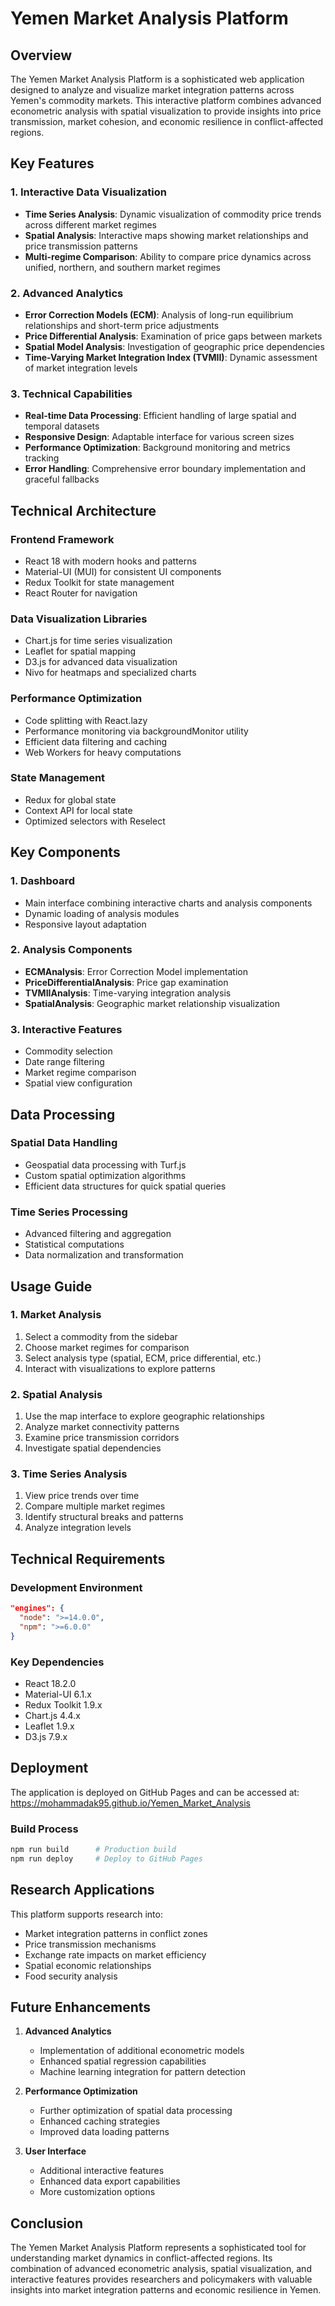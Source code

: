 # Yemen Market Analysis Platform

## Overview

The Yemen Market Analysis Platform is a sophisticated web application designed to analyze and visualize market integration patterns across Yemen's commodity markets. This interactive platform combines advanced econometric analysis with spatial visualization to provide insights into price transmission, market cohesion, and economic resilience in conflict-affected regions.

## Key Features

### 1. Interactive Data Visualization

- **Time Series Analysis**: Dynamic visualization of commodity price trends across different market regimes
- **Spatial Analysis**: Interactive maps showing market relationships and price transmission patterns
- **Multi-regime Comparison**: Ability to compare price dynamics across unified, northern, and southern market regimes

### 2. Advanced Analytics

- **Error Correction Models (ECM)**: Analysis of long-run equilibrium relationships and short-term price adjustments
- **Price Differential Analysis**: Examination of price gaps between markets
- **Spatial Model Analysis**: Investigation of geographic price dependencies
- **Time-Varying Market Integration Index (TVMII)**: Dynamic assessment of market integration levels

### 3. Technical Capabilities

- **Real-time Data Processing**: Efficient handling of large spatial and temporal datasets
- **Responsive Design**: Adaptable interface for various screen sizes
- **Performance Optimization**: Background monitoring and metrics tracking
- **Error Handling**: Comprehensive error boundary implementation and graceful fallbacks

## Technical Architecture

### Frontend Framework
- React 18 with modern hooks and patterns
- Material-UI (MUI) for consistent UI components
- Redux Toolkit for state management
- React Router for navigation

### Data Visualization Libraries
- Chart.js for time series visualization
- Leaflet for spatial mapping
- D3.js for advanced data visualization
- Nivo for heatmaps and specialized charts

### Performance Optimization
- Code splitting with React.lazy
- Performance monitoring via backgroundMonitor utility
- Efficient data filtering and caching
- Web Workers for heavy computations

### State Management
- Redux for global state
- Context API for local state
- Optimized selectors with Reselect

## Key Components

### 1. Dashboard
- Main interface combining interactive charts and analysis components
- Dynamic loading of analysis modules
- Responsive layout adaptation

### 2. Analysis Components
- **ECMAnalysis**: Error Correction Model implementation
- **PriceDifferentialAnalysis**: Price gap examination
- **TVMIIAnalysis**: Time-varying integration analysis
- **SpatialAnalysis**: Geographic market relationship visualization

### 3. Interactive Features
- Commodity selection
- Date range filtering
- Market regime comparison
- Spatial view configuration

## Data Processing

### Spatial Data Handling
- Geospatial data processing with Turf.js
- Custom spatial optimization algorithms
- Efficient data structures for quick spatial queries

### Time Series Processing
- Advanced filtering and aggregation
- Statistical computations
- Data normalization and transformation

## Usage Guide

### 1. Market Analysis
1. Select a commodity from the sidebar
2. Choose market regimes for comparison
3. Select analysis type (spatial, ECM, price differential, etc.)
4. Interact with visualizations to explore patterns

### 2. Spatial Analysis
1. Use the map interface to explore geographic relationships
2. Analyze market connectivity patterns
3. Examine price transmission corridors
4. Investigate spatial dependencies

### 3. Time Series Analysis
1. View price trends over time
2. Compare multiple market regimes
3. Identify structural breaks and patterns
4. Analyze integration levels

## Technical Requirements

### Development Environment
```json
"engines": {
  "node": ">=14.0.0",
  "npm": ">=6.0.0"
}
```

### Key Dependencies
- React 18.2.0
- Material-UI 6.1.x
- Redux Toolkit 1.9.x
- Chart.js 4.4.x
- Leaflet 1.9.x
- D3.js 7.9.x

## Deployment

The application is deployed on GitHub Pages and can be accessed at:
https://mohammadak95.github.io/Yemen_Market_Analysis

### Build Process
```bash
npm run build      # Production build
npm run deploy     # Deploy to GitHub Pages
```

## Research Applications

This platform supports research into:
- Market integration patterns in conflict zones
- Price transmission mechanisms
- Exchange rate impacts on market efficiency
- Spatial economic relationships
- Food security analysis

## Future Enhancements

1. **Advanced Analytics**
   - Implementation of additional econometric models
   - Enhanced spatial regression capabilities
   - Machine learning integration for pattern detection

2. **Performance Optimization**
   - Further optimization of spatial data processing
   - Enhanced caching strategies
   - Improved data loading patterns

3. **User Interface**
   - Additional interactive features
   - Enhanced data export capabilities
   - More customization options

## Conclusion

The Yemen Market Analysis Platform represents a sophisticated tool for understanding market dynamics in conflict-affected regions. Its combination of advanced econometric analysis, spatial visualization, and interactive features provides researchers and policymakers with valuable insights into market integration patterns and economic resilience in Yemen.
